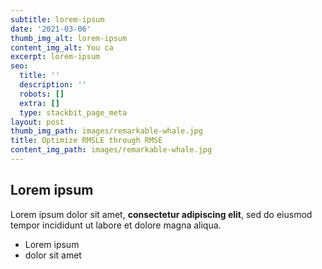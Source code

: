```yaml
---
subtitle: lorem-ipsum
date: '2021-03-06'
thumb_img_alt: lorem-ipsum
content_img_alt: You ca
excerpt: lorem-ipsum
seo:
  title: ''
  description: ''
  robots: []
  extra: []
  type: stackbit_page_meta
layout: post
thumb_img_path: images/remarkable-whale.jpg
title: Optimize RMSLE through RMSE
content_img_path: images/remarkable-whale.jpg
---
```

## Lorem ipsum

Lorem ipsum dolor sit amet, **consectetur adipiscing elit**, sed do eiusmod tempor incididunt ut labore et dolore magna aliqua.

- Lorem ipsum
- dolor sit amet